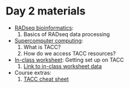 # Day 2 materials

* [RADseq bioinformatics]():
    1. Basics of RADseq data processing
* [Supercomputer computing]():
    1. What is TACC?
    2. How do we access TACC resources?
* [In-class worksheet](): Getting set up on TACC
    1. [Link to in-class worksheet data]()
* Course extras:
    1. [TACC cheat sheet]()
